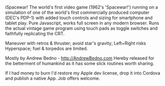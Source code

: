 iSpacewar! The world's first video game (1962's 'Spacewar!')
running on a simulation of one of the world's first commercially produced computer (DEC's PDP-1)
with added touch controls and sizing for smartphone and tablet play.
Pure Javascript, works full screen in any modern browser.
Runs the actual vintage game program using touch pads as toggle switches and faithfully replicating the CRT.

Maneuver with retros & thruster; avoid star's gravity; Left+Right risks Hyperspace; fuel & torpedos are limited.

Mostly by Andrew Bedno - http://AndrewBedno.com
Hereby released for the betterment of humankind as it has some slick routines worth sharing.

If I had money to burn I'd restore my Apple dev license, drop it into Cordova and publish a native App.  Job offers welcome.
